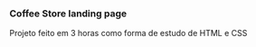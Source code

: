 <h3>Coffee Store landing page</h3>
<p>Projeto feito em 3 horas como forma de estudo de HTML e CSS</p>
